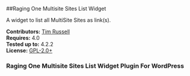 ##Raging One Multisite Sites List Widget

A widget to list all MultiSite Sites as link(s).

__Contributors:__ [Tim Russell](https://github.com/tdavidrussell)   
__Requires:__ 4.0   
__Tested up to:__ 4.2.2   
__License:__ [GPL-2.0+](http://www.gnu.org/licenses/gpl-2.0.html)   


### Raging One Multisite Sites List Widget Plugin For WordPress
